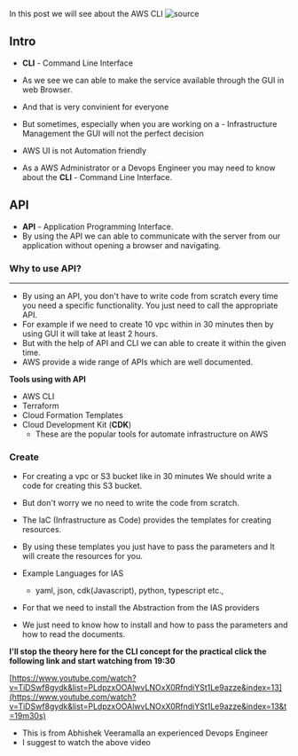 In this post we will see about the AWS CLI
![source](https://quotefancy.com/media/wallpaper/3840x2160/2050157-Michelle-Obama-Quote-Always-stay-true-to-yourself-and-never-let.jpg)
## **Intro**
- **CLI** - Command Line Interface

- As we see we can able to make the service available through the GUI in web Browser.

- And that is very convinient for everyone 

- But sometimes, especially when you are working on a - Infrastructure Management the GUI will not the perfect decision

- AWS UI is not Automation friendly

- As a AWS Administrator or a Devops Engineer you may need to know about the **CLI** - Command Line Interface.

## **API**
- **API** - Application Programming Interface.
- By using the API we can able to communicate with the server from our application without opening a browser and navigating.

### **Why to use API?**
---
- By  using an API, you don't have to write code from scratch every time you need a specific functionality. You just need to call the appropriate API.
- For example if we need to create 10 vpc within in 30 minutes then by using GUI it will take at least 2 hours.
- But with the help of API and CLI we can able to create it within the given time.
- AWS provide a wide range of APIs which are well documented.

**Tools using with API**
- AWS CLI
- Terraform
- Cloud Formation Templates
- Cloud Development Kit (**CDK**)
    - These are the popular tools for automate infrastructure on AWS

### Create
- For creating a vpc or S3 bucket like in 30 minutes We should write a code for creating this S3 bucket.
- But don't worry we no need to write the code from scratch.
- The IaC (Infrastructure as Code) provides the templates for creating resources.
- By using these templates you just have to pass the parameters and It will create the resources for you.
- Example Languages for IAS
    - yaml, json, cdk(Javascript), python, typescript etc.,

- For that we need to install the Abstraction from the IAS providers
- We just need to know how to install and how to pass the parameters and how to read the documents.

**I'll stop the theory here for the CLI concept for the practical click the following link and start watching from 19:30**

[https://www.youtube.com/watch?v=TiDSwf8gydk&list=PLdpzxOOAlwvLNOxX0RfndiYSt1Le9azze&index=13](https://www.youtube.com/watch?v=TiDSwf8gydk&list=PLdpzxOOAlwvLNOxX0RfndiYSt1Le9azze&index=13&t=19m30s)

- This is from Abhishek Veeramalla an experienced Devops Engineer
- I suggest to watch the above video
